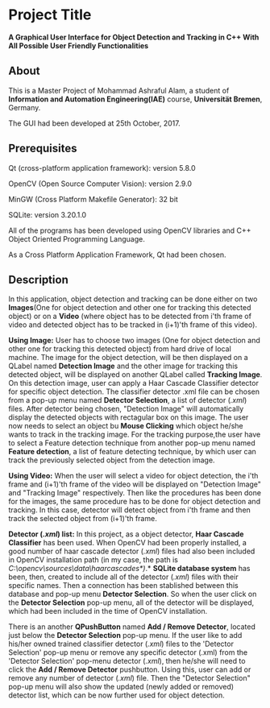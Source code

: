 Project Title
====
**A Graphical User Interface for Object Detection and Tracking in C++ With All Possible User Friendly Functionalities**

About
--
This is a Master Project of Mohammad Ashraful Alam, a student of **Information and Automation Engineering(IAE)** course, **Universität Bremen**, Germany.

The GUI had been developed at 25th October, 2017.

Prerequisites
--
Qt (cross-platform application framework): version 5.8.0

OpenCV (Open Source Computer Vision): version 2.9.0

MinGW (Cross Platform Makefile Generator): 32 bit

SQLite: version 3.20.1.0

All of the programs has been developed using OpenCV libraries and C++ Object Oriented Programming Language.

As a Cross Platform Application Framework, Qt had been chosen.

Description
--------
In this application, object detection and tracking can be done either on two **Images**(One for object detection and other one for tracking this detected object) or on a **Video** (where object has to be detected from i'th frame of video and detected object has to be tracked in (i+1)'th frame of this video).

**Using Image:** User has to choose two images (One for object detection and other one for tracking this detected object) from hard drive of local machine. The image for the object detection, will be then displayed on a QLabel named **Detection Image** and the other image for tracking this detected object, will be displayed on another QLabel called **Tracking Image**. On this detection image, user can apply a Haar Cascade Classifier detector for specific object detection. The classifier detector .xml file can be chosen from a pop-up menu named **Detector Selection**, a list of detector (*.xml*) files. After detector being chosen, "Detection Image" will automatically display the detected objects with rectagular box on this image. The user now needs to select an object bu **Mouse Clicking** which object he/she wants to track in the tracking image. For the tracking purpose,the user have to select a Feature detection technique from another pop-up menu named **Feature detection**, a list of feature detecting technique, by which user can track the previously selected object from the detection image.

 **Using Video:** When the user will select a video for object detection, the i'th frame and (i+1)'th frame of the video will be displayed on "Detection Image" and "Tracking Image" respectively. Then like the procedures has been done for the images, the same procedure has to be done for object detection and tracking. In this case, detector will detect object from i'th frame and then track the selected object from (i+1)'th frame.
 
**Detector (*.xml*) list:** In this project, as a object detector, **Haar Cascade Classifier** has been used. When OpenCV had been properly installed, a good number of haar cascade detector (*.xml*) files had also been included in OpenCV installation path (in my case, the path is *C:\opencv\sources\data\haarcascades\*)*.* **SQLite database system** has been, then, created to include all of the detector (*.xml*) files with their specific names. Then a connection has been stablished  between this database and pop-up menu **Detector Selection**. So when the user click on the **Detector Selection** pop-up menu, all of the detector will be displayed, which had been included in the time of OpenCV installation. 
 
There is an another **QPushButton** named **Add / Remove Detector**, located just below the **Detector Selection** pop-up menu. If the user like to add his/her owned trained classifier detector (*.xml*) files to the 'Detector Selection' pop-up menu or remove any specific detector (.xml) from the 'Detector Selection' pop-menu detector (*.xml*), then he/she will need to click the **Add / Remove Detector** pushbutton. Using this, user can add or remove any number of detector (*.xml*) file. Then the "Detector Selection" pop-up menu will also show the updated (newly added or removed) detector list, which can be now further used for object detection. 

